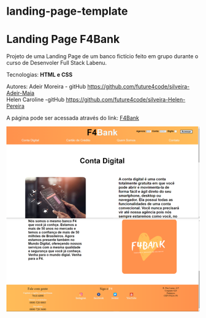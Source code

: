 # landing-page-template

# __Landing Page F4Bank__

Projeto de uma Landing Page de um banco fictício feito em grupo durante o curso de Desenvoler Full Stack Labenu.

Tecnologias:
__HTML e CSS__

Autores:
Adeir Moreira - gitHub https://github.com/future4code/silveira-Adeir-Maia <br>
Helen Caroline -gitHub https://github.com/future4code/silveira-Helen-Pereira

A página pode ser acessada através do link:
[F4Bank](https://labenu-landigpage5.surge.sh/)

<p align="center">
    <img src="./Projeto Landing Page/img/f41.png">
    <img src="./Projeto Landing Page/img/f42.png">
</p>



